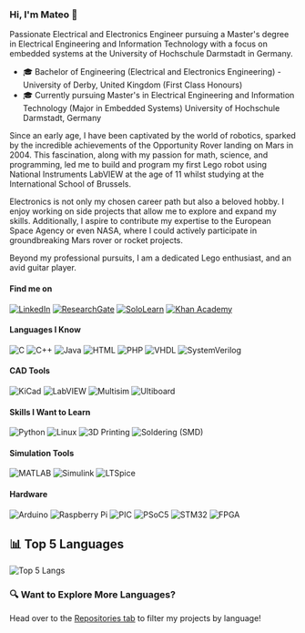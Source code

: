 ### Hi, I'm Mateo 👋

Passionate Electrical and Electronics Engineer pursuing a Master's degree in Electrical Engineering and Information Technology with a focus on embedded systems at the University of Hochschule Darmstadt in Germany.

- 🎓 Bachelor of Engineering (Electrical and Electronics Engineering) - University of Derby, United Kingdom (First Class Honours)
- 🎓 Currently pursuing Master's in Electrical Engineering and Information Technology (Major in Embedded Systems) University of Hochschule Darmstadt, Germany

Since an early age, I have been captivated by the world of robotics, sparked by the incredible achievements of the Opportunity Rover landing on Mars in 2004. This fascination, along with my passion for math, science, and programming, led me to build and program my first Lego robot using National Instruments LabVIEW at the age of 11 whilst studying at the International School of Brussels.

Electronics is not only my chosen career path but also a beloved hobby. I enjoy working on side projects that allow me to explore and expand my skills. Additionally, I aspire to contribute my expertise to the European Space Agency or even NASA, where I could actively participate in groundbreaking Mars rover or rocket projects.

Beyond my professional pursuits, I am a dedicated Lego enthusiast, and an avid guitar player.

#### Find me on
[![LinkedIn](https://img.shields.io/badge/LinkedIn-0077B5?style=flat&logo=linkedin&logoColor=white)](https://www.linkedin.com/in/mcquerol) [![ResearchGate](https://img.shields.io/badge/ResearchGate-00CCBB?style=flat&logo=researchgate&logoColor=white)](https://www.researchgate.net/profile/Mateo-Ceballos-Querol) [![SoloLearn](https://img.shields.io/badge/SoloLearn-9b59b6?style=flat-square&logo=sololearn&logoColor=white)](https://www.sololearn.com/en/profile/14175011) [![Khan Academy](https://img.shields.io/badge/Khan%20Academy-14BF96?style=flat-square&logo=khanacademy&logoColor=white)](https://www.khanacademy.org/profile/mcquerol)
#### Languages I Know
![C](https://img.shields.io/badge/-C-00599C?style=flat-square&logo=c&logoColor=white) ![C++](https://img.shields.io/badge/-C++-00599C?style=flat-square&logo=c%2B%2B&logoColor=white) ![Java](https://img.shields.io/badge/-Java-007396?style=flat-square&logo=java&logoColor=white) ![HTML](https://img.shields.io/badge/-HTML5-E34F26?style=flat-square&logo=html5&logoColor=white) ![PHP](https://img.shields.io/badge/-PHP-777BB4?style=flat-square&logo=php&logoColor=white) ![VHDL](https://img.shields.io/badge/-VHDL-00599C?style=flat-square&logo=&logoColor=white) ![SystemVerilog](https://img.shields.io/badge/-SystemVerilog-FF6600?style=flat-square&logo=&logoColor=white)
#### CAD Tools
![KiCad](https://img.shields.io/badge/-KiCad-314CB0?style=flat-square&logo=kicad&logoColor=white) ![LabVIEW](https://img.shields.io/badge/-LabVIEW-FFDB00?style=flat-square&logo=national-instruments&logoColor=white) ![Multisim](https://img.shields.io/badge/-Multisim-0052cc?style=flat-square&logo=multisim&logoColor=white) ![Ultiboard](https://img.shields.io/badge/-Ultiboard-0052cc?style=flat-square&logo=multisim&logoColor=white)
#### Skills I Want to Learn
![Python](https://img.shields.io/badge/-Python-3776AB?style=flat-square&logo=python&logoColor=white) ![Linux](https://img.shields.io/badge/-Linux-FCC624?style=flat-square&logo=linux&logoColor=black) ![3D Printing](https://img.shields.io/badge/-3D%20Printing-FF5722?style=flat-square&logo=3d-printing&logoColor=white) ![Soldering (SMD)](https://img.shields.io/badge/-Soldering%20(SMD)-4CAF50?style=flat-square&logo=&logoColor=white)
#### Simulation Tools
![MATLAB](https://img.shields.io/badge/-MATLAB-0076A8?style=flat-square&logo=matlab&logoColor=white) ![Simulink](https://img.shields.io/badge/-Simulink-0076A8?style=flat-square&logo=matlab&logoColor=white) ![LTSpice](https://img.shields.io/badge/-LTSpice-0052cc?style=flat-square&logo=&logoColor=white)
#### Hardware
![Arduino](https://img.shields.io/badge/-Arduino-00979D?style=flat-square&logo=arduino&logoColor=white) ![Raspberry Pi](https://img.shields.io/badge/-Raspberry%20Pi-A22846?style=flat-square&logo=raspberry-pi&logoColor=white) ![PIC](https://img.shields.io/badge/-PIC-0033A0?style=flat-square&logo=microchip-technology&logoColor=white) ![PSoC5](https://img.shields.io/badge/-PSoC5-00A3E0?style=flat-square&logo=cypress&logoColor=white) ![STM32](https://img.shields.io/badge/-STM32-03234B?style=flat-square&logo=STMicroelectronics&logoColor=white) ![FPGA](https://img.shields.io/badge/-FPGA-FF6600?style=flat-square&logo=intel&logoColor=white)
## 📊 Top 5 Languages
![Top 5 Langs](https://github-readme-stats.vercel.app/api/top-langs/?username=mcquerol&hide=assembly,pawn,csharp,openedge%20abl,sql,other&layout=compact&langs_count=5&exclude_repo=electronic-gas-pedal-psoc5-erikaos,electronic-clock-psoc5-erikaos,workbook-psoc5,derbot,c-exercises,24ghz-imp165-speed-measurement)
### 🔍 Want to Explore More Languages?
Head over to the [Repositories tab](https://github.com/mcquerol?tab=repositories) to filter my projects by language!
